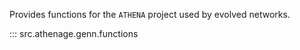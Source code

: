 Provides functions for the `ATHENA` project used by
evolved networks.

::: src.athenage.genn.functions
